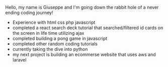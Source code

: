 Hello, my name is Giuseppe and I'm going down the rabbit hole of a never ending coding journey!

- Experience with html css php javascript
- completed a react search deck tutorial that searched/filtered id cards on the screen in life time utilizing ajax
- completed building a pong game in javascript
- completed other random coding tutorials
- currently taking the dive into python
- my next project is building an ecommerse website that uses aws and laravel 


<!---
Gzeppe/Gzeppe is a ✨ special ✨ repository because its `README.md` (this file) appears on your GitHub profile.
You can click the Preview link to take a look at your changes.
--->
